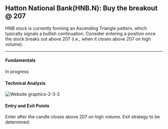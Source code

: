 ## Hatton National Bank(HNB.N): Buy the breakout @ 207

HNB stock is currently forming an Ascending Triangle pattern, which typically signals a bullish continuation. Consider entering a position once the stock breaks out above 207 (i.e., when it closes above 207 on high volume).


---

#### Fundamentals
In progress

#### Technical Analysis

![Website graphics-2-3-2](https://github.com/stockpickslk/stockpickslk.github.io/assets/173802017/56e6a4b7-0373-4290-bd48-d0dafafbf80d)

#### Entry and Exit Points
Enter after the candle closes above 207 on high volume. Exit strategy to be determined.
